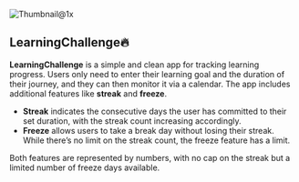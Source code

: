 
![Thumbnail@1x](https://github.com/user-attachments/assets/af4dd628-7875-4972-a563-4eb1ae183e4b)

****LearningChallenge🔥****
--------------------------------------------------------------------------------------------------------------------------------------------------------------------------------------------


**LearningChallenge** is a simple and clean app for tracking learning progress. Users only need to enter their learning goal and the duration of their journey, and they can then monitor it via a calendar. The app includes additional features like **streak** and **freeze**. 

- **Streak** indicates the consecutive days the user has committed to their set duration, with the streak count increasing accordingly. 
- **Freeze** allows users to take a break day without losing their streak. While there’s no limit on the streak count, the freeze feature has a limit.

Both features are represented by numbers, with no cap on the streak but a limited number of freeze days available.






